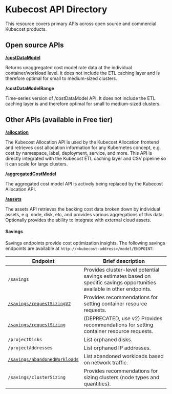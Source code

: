 # Kubecost API Directory

This resource covers primary APIs across open source and commercial Kubecost products.

## Open source APIs

[**/costDataModel**](apis/deprecated-apis/allocation-api/#cost-model-api)

Returns unaggregated cost model rate data at the individual container/workload level. It does not include the ETL caching layer and is therefore optimal for small to medium-sized clusters.

**/costDataModelRange**

Time-series version of /costDataModel API. It does not include the ETL caching layer is and therefore optimal for small to medium-sized clusters.

## Other APIs (available in Free tier)

[**/allocation**](allocation.md)

The Kubecost Allocation API is used by the Kubecost Allocation frontend and retrieves cost allocation information for any Kubernetes concept, e.g. cost by namespace, label, deployment, service, and more. This API is directly integrated with the Kubecost ETL caching layer and CSV pipeline so it can scale for large clusters.

[**/aggregatedCostModel**](allocation-api.md#aggregated-cost-model-api)

The aggregated cost model API is actively being replaced by the Kubecost Allocation API.

****[**/assets**](assets-api.md)****

The assets API retrieves the backing cost data broken down by individual assets, e.g. node, disk, etc, and provides various aggregations of this data. Optionally provides the ability to integrate with external cloud assets.

#### Savings

Savings endpoints provide cost optimization insights. The following savings endpoints are available at `http://<kubecost-address>/model/ENDPOINT`:

| Endpoint                                                     | Brief description                                                                                                        |
| ------------------------------------------------------------ | ------------------------------------------------------------------------------------------------------------------------ |
| `/savings`                                                   | Provides cluster-level potential savings estimates based on specific savings opportunities available in other endpoints. |
| [`/savings/requestSizingV2`](api-request-right-sizing-v2.md) | Provides recommendations for setting container resource requests.                                                        |
| [`/savings/requestSizing`](api-request-right-sizing.md)      | (DEPRECATED, use v2) Provides recommendations for setting container resource requests.                                   |
| `/projectDisks`                                              | List orphaned disks.                                                                                                     |
| `/projectAddresses`                                          | List orphaned IP addresses.                                                                                              |
| [`/savings/abandonedWorkloads`](api-abandoned-workloads.md)  | List abandoned workloads based on network traffic.                                                                       |
| `/savings/clusterSizing`                                     | Provides recommendations for sizing clusters (node types and quantities).                                                |
